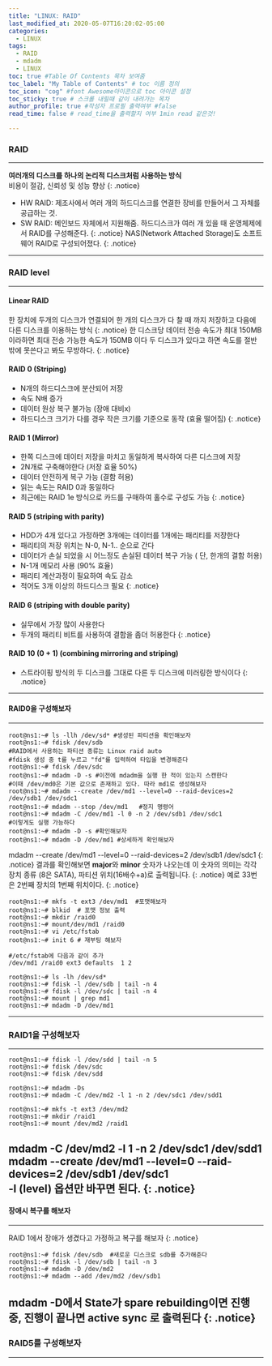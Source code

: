 ```yaml
---
title: "LINUX: RAID"
last_modified_at: 2020-05-07T16:20:02-05:00
categories:
  - LINUX
tags:
  - RAID
  - mdadm
  - LINUX
toc: true #Table Of Contents 목차 보여줌
toc_label: "My Table of Contents" # toc 이름 정의
toc_icon: "cog" #font Awesome아이콘으로 toc 아이콘 설정
toc_sticky: true # 스크롤 내릴때 같이 내려가는 목차
author_profile: true #작성자 프로필 출력여부 #false
read_time: false # read_time을 출력할지 여부 1min read 같은것!

---
```

### RAID
---
**여러개의 디스크를 하나의 논리적 디스크처럼 사용하는 방식**  
비용이 절감, 신뢰성 및 성능 향상
{: .notice}
* HW RAID: 제조사에서 여러 개의 하드디스크를 연결한 장비를 만들어서 그 자체를 공급하는 것.  
* SW RAID: 메인보드 자체에서 지원해줌. 하드디스크가 여러 개 있을 때 운영체제에서 RAID를 구성해준다.
{: .notice}
NAS(Network Attached Storage)도 소프트웨어 RAID로 구성되어졌다.
{: .notice}
---
### RAID level
---
#### Linear RAID
한 장치에 두개의 디스크가 연결되어 한 개의 디스크가 다 찰 때 까지 저장하고 다음에 다른 디스크를 이용하는 방식
{: .notice}
한 디스크당 데이터 전송 속도가 최대 150MB이라하면 최대 전송 가능한 속도가 150MB 이다 두 디스크가 있다고 하면 속도를 절반밖에 못쓴다고 봐도 무방하다.
{: .notice}
#### RAID 0 (Striping)  
 * N개의 하드디스크에 분산되어 저장
 * 속도 N배 증가
 * 데이터 원상 복구 불가능 (장애 대비x)
 * 하드디스크 크기가 다를 경우 작은 크기를 기준으로 동작 (효율 떨어짐)
{: .notice}
#### RAID 1 (Mirror)  
 * 한쪽 디스크에 데이터 저장을 마치고 동일하게 복사하여 다른 디스크에 저장
 * 2N개로 구축해야한다 (저장 효율 50%)
 * 데이터 안전하게 복구 가능 (결함 허용)
 * 읽는 속도는 RAID 0과 동일하다
 * 최근에는 RAID 1e 방식으로 카드를 구매하여 홀수로 구성도 가능
{: .notice}
#### RAID 5 (striping with parity)  
 * HDD가 4개 있다고 가정하면 3개에는 데이터를 1개에는 패리티를 저장한다
 * 패리티의 저장 위치는 N-0, N-1.. 순으로 간다
 * 데이터가 손실 되었을 시 어느정도 손실된 데이터 복구 가능 ( 단, 한개의 결함 허용)
 * N-1개 메모리 사용 (90% 효율)
 * 패리티 계산과정이 필요하여 속도 감소
 * 적어도 3개 이상의 하드디스크 필요
{: .notice}
#### RAID 6 (striping with double parity)  
 * 실무에서 가장 많이 사용한다
 * 두개의 패리티 비트를 사용하여 결함을 좀더 허용한다
{: .notice}
#### RAID 10 (0 + 1) (combining mirroring and striping)
 * 스트라이핑 방식의 두 디스크를 그대로 다른 두 디스크에 미러링한 방식이다
{: .notice}
---
#### RAID0을 구성해보자
---
```console
root@ns1:~# ls -llh /dev/sd* #생성된 파티션을 확인해보자
root@ns1:~# fdisk /dev/sdb 
#RAID에서 사용하는 파티션 종류는 Linux raid auto
#fdisk 생성 중 t를 누르고 "fd"를 입력하여 타입을 변경해준다
root@ns1:~# fdisk /dev/sdc
root@ns1:~# mdadm -D -s	#이전에 mdadm을 실행 한 적이 있는지 스캔한다
#이때 /dev/md0은 기본 값으로 존재하고 있다. 따라 md1로 생성해보자
root@ns1:~# mdadm --create /dev/md1 --level=0 --raid-devices=2 /dev/sdb1 /dev/sdc1
root@ns1:~# mdadm --stop /dev/md1	#정지 명령어
root@ns1:~# mdadm -C /dev/md1 -l 0 -n 2 /dev/sdb1 /dev/sdc1
#이렇게도 실행 가능하다
root@ns1:~# mdadm -D -s #확인해보자
root@ns1:~# mdadm -D /dev/md1 #상세하게 확인해보자
```
mdadm --create /dev/md1 --level=0 --raid-devices=2 /dev/sdb1 /dev/sdc1
{: .notice}
결과를 확인해보면 **major**와 **minor** 숫자가 나오는데 
이 숫자의 의미는 각각 장치 종류 (8은 SATA), 파티션 위치(16배수+a)로 출력됩니다.
{: .notice}
예로 33번은 2번째 장치의 1번째 위치이다.
{: .notice}
```console
root@ns1:~# mkfs -t ext3 /dev/md1  #포맷해보자
root@ns1:~# blkid  # 포맷 정보 출력
root@ns1:~# mkdir /raid0
root@ns1:~# mount/dev/md1 /raid0
root@ns1:~# vi /etc/fstab
root@ns1:~# init 6 # 재부팅 해보자
```
```
#/etc/fstab에 다음과 같이 추가
/dev/md1 /raid0 ext3 defaults  1 2
```
```console
root@ns1:~# ls -lh /dev/sd*
root@ns1:~# fdisk -l /dev/sdb | tail -n 4
root@ns1:~# fdisk -l /dev/sdc | tail -n 4
root@ns1:~# mount | grep md1
root@ns1:~# mdadm -D /dev/md1
```
---
### RAID1을 구성해보자
---
```console
root@ns1:~# fdisk -l /dev/sdd | tail -n 5
root@ns1:~# fdisk /dev/sdc
root@ns1:~# fdisk /dev/sdd

root@ns1:~# mdadm -Ds
root@ns1:~# mdadm -C /dev/md2 -l 1 -n 2 /dev/sdc1 /dev/sdd1

root@ns1:~# mkfs -t ext3 /dev/md2
root@ns1:~# mkdir /raid1
root@ns1:~# mount /dev/md2 /raid1
```
mdadm -C /dev/md2 -l 1 -n 2 /dev/sdc1 /dev/sdd1  
mdadm --create /dev/md1 --level=0 --raid-devices=2 /dev/sdb1 /dev/sdc1  
-l (level) 옵션만 바꾸면 된다.
{: .notice}
---
#### 장애시 복구를 해보자
---
RAID 1에서 장애가 생겼다고 가정하고 복구를 해보자
{: .notice}
```console
root@ns1:~# fdisk /dev/sdb	#새로운 디스크로 sdb를 추가해준다
root@ns1:~# fdisk -l /dev/sdb | tail -n 3
root@ns1:~# mdadm -D /dev/md2
root@ns1:~# mdadm --add /dev/md2 /dev/sdb1
```
mdadm -D에서 State가 spare rebuilding이면 진행 중, 진행이 끝나면 active sync 로 출력된다
{: .notice}
---
### RAID5를 구성해보자
---
